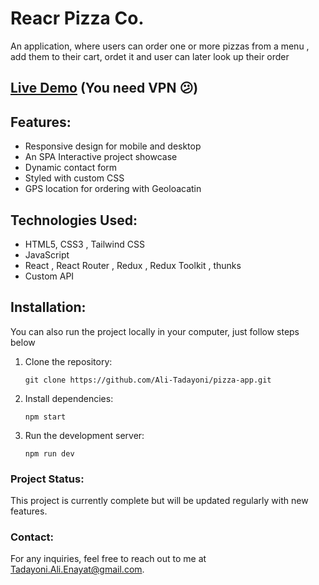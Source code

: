 # Reacr Pizza Co.

An application, where users can order one or more pizzas from a menu , add them to their cart, ordet it and user can later look up their order

## [Live Demo](https://react-pizza-demo-app.netlify.app/) (You need VPN 😕)

## Features:

- Responsive design for mobile and desktop
- An SPA Interactive project showcase
- Dynamic contact form
- Styled with custom CSS
- GPS location for ordering with Geoloacatin

## Technologies Used:

- HTML5, CSS3 , Tailwind CSS
- JavaScript
- React , React Router , Redux , Redux Toolkit , thunks
- Custom API

## Installation:

You can also run the project locally in your computer, just follow steps below

1. Clone the repository:

   ```
   git clone https://github.com/Ali-Tadayoni/pizza-app.git
   ```

2. Install dependencies:

   ```
   npm start
   ```

3. Run the development server:
   ```
   npm run dev
   ```

### Project Status:

This project is currently complete but will be updated regularly with new features.

### Contact:

For any inquiries, feel free to reach out to me at [Tadayoni.Ali.Enayat@gmail.com](mailto:Tadayoni.Ali.Enayat@gmail.com).
